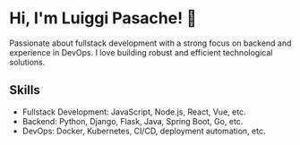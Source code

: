 # Hi, I'm Luiggi Pasache! 👋

Passionate about fullstack development with a strong focus on backend and experience in DevOps. I love building robust and efficient technological solutions.

## Skills
- Fullstack Development: JavaScript, Node.js, React, Vue, etc.
- Backend: Python, Django, Flask, Java, Spring Boot, Go, etc.
- DevOps: Docker, Kubernetes, CI/CD, deployment automation, etc.
<!-- TODO
- ADD Github Stats
--->

<!---
LuiggiPasacheL/LuiggiPasacheL is a ✨ special ✨ repository because its `README.md` (this file) appears on your GitHub profile.
You can click the Preview link to take a look at your changes.
--->
